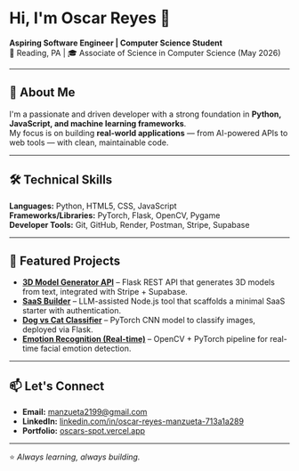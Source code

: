 # Hi, I'm Oscar Reyes 👋

**Aspiring Software Engineer | Computer Science Student**  
📍 Reading, PA | 🎓 Associate of Science in Computer Science (May 2026)  

---

## 🚀 About Me
I'm a passionate and driven developer with a strong foundation in **Python, JavaScript, and machine learning frameworks**.  
My focus is on building **real-world applications** — from AI-powered APIs to web tools — with clean, maintainable code.  

---

## 🛠 Technical Skills
**Languages:** Python, HTML5, CSS, JavaScript  
**Frameworks/Libraries:** PyTorch, Flask, OpenCV, Pygame  
**Developer Tools:** Git, GitHub, Render, Postman, Stripe, Supabase  

---

## 📌 Featured Projects
- **[3D Model Generator API](https://oscars-spot.vercel.app/)** – Flask REST API that generates 3D models from text, integrated with Stripe + Supabase.
- **[SaaS Builder](https://github.com/0scarxmz/auto-saas-builder)** – LLM-assisted Node.js tool that scaffolds a minimal SaaS starter with authentication.
- **[Dog vs Cat Classifier](https://github.com/0scarxmz/Dog-vs-Cat-guesser)** – PyTorch CNN model to classify images, deployed via Flask.
- **[Emotion Recognition (Real-time)](https://github.com/0scarxmz/emotion_recognition)** – OpenCV + PyTorch pipeline for real-time facial emotion detection.

---

## 📫 Let's Connect
- **Email:** manzueta2199@gmail.com  
- **LinkedIn:** [linkedin.com/in/oscar-reyes-manzueta-713a1a289](https://linkedin.com/in/oscar-reyes-manzueta-713a1a289)  
- **Portfolio:** [oscars-spot.vercel.app](https://oscars-spot.vercel.app)  

---
⭐ *Always learning, always building.*  
